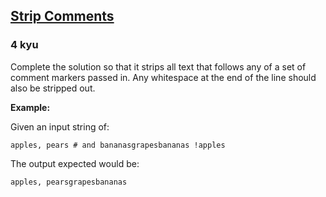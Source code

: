<h2><a href=https://www.codewars.com/kata/51c8e37cee245da6b40000bd/train/javascript target="_blank">Strip Comments</a></h2><h3>4 kyu</h3><p>Complete the solution so that it strips all text that follows any of a set of comment markers passed in. Any whitespace at the end of the line should also be stripped out. </p><p><strong>Example:</strong></p><p>Given an input string of:</p><pre><code>apples, pears # and bananasgrapesbananas !apples</code></pre><p>The output expected would be:</p><pre><code>apples, pearsgrapesbananas</code></pre>